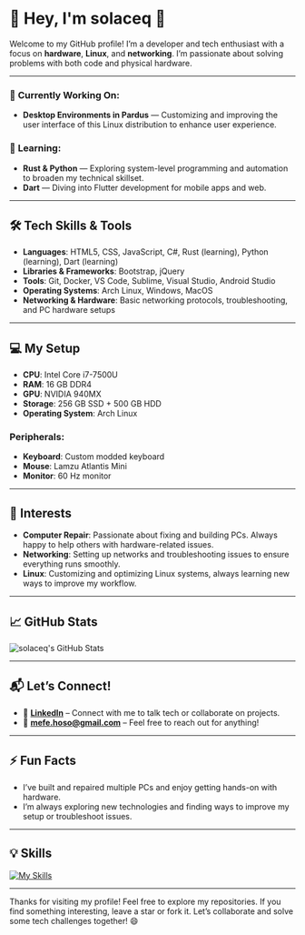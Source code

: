 # 👋 Hey, I'm **solaceq** 👾

Welcome to my GitHub profile! I’m a developer and tech enthusiast with a focus on **hardware**, **Linux**, and **networking**. I’m passionate about solving problems with both code and physical hardware.

---

### 🔧 **Currently Working On**:  
- **Desktop Environments in Pardus** — Customizing and improving the user interface of this Linux distribution to enhance user experience.

### 🎯 **Learning**:  
- **Rust & Python** — Exploring system-level programming and automation to broaden my technical skillset.  
- **Dart** — Diving into Flutter development for mobile apps and web.

---

## 🛠️ **Tech Skills & Tools**

- **Languages**: HTML5, CSS, JavaScript, C#, Rust (learning), Python (learning), Dart (learning)
- **Libraries & Frameworks**: Bootstrap, jQuery
- **Tools**: Git, Docker, VS Code, Sublime, Visual Studio, Android Studio  
- **Operating Systems**: Arch Linux, Windows, MacOS  
- **Networking & Hardware**: Basic networking protocols, troubleshooting, and PC hardware setups

---

## 💻 **My Setup**

- **CPU**: Intel Core i7-7500U  
- **RAM**: 16 GB DDR4  
- **GPU**: NVIDIA 940MX  
- **Storage**: 256 GB SSD + 500 GB HDD  
- **Operating System**: Arch Linux

### **Peripherals**:
- **Keyboard**: Custom modded keyboard  
- **Mouse**: Lamzu Atlantis Mini  
- **Monitor**: 60 Hz monitor

---

## 🌱 **Interests**

- **Computer Repair**: Passionate about fixing and building PCs. Always happy to help others with hardware-related issues.
- **Networking**: Setting up networks and troubleshooting issues to ensure everything runs smoothly.
- **Linux**: Customizing and optimizing Linux systems, always learning new ways to improve my workflow.

---

## 📈 **GitHub Stats**

![solaceq's GitHub Stats](https://github-readme-stats.vercel.app/api?username=solaceq&show_icons=true&hide_title=true&count_private=true&hide=prs&theme=radical)

---

## 📬 **Let’s Connect!**

- 🔗 **[LinkedIn](https://www.linkedin.com/in/mehmet-efe-hoso-154a85351/)** – Connect with me to talk tech or collaborate on projects.
- 📧 **[mefe.hoso@gmail.com](mailto:mefe.hoso@gmail.com)** – Feel free to reach out for anything!

---

## ⚡ **Fun Facts**

- I’ve built and repaired multiple PCs and enjoy getting hands-on with hardware.
- I’m always exploring new technologies and finding ways to improve my setup or troubleshoot issues.

---

## 💡 **Skills**

[![My Skills](https://skillicons.dev/icons?i=js,html,css,windows,vscode,visualstudio,vim,sublime,replit,py,postman,php,mysql,linkedin,jquery,gmail,flutter,dart,cs,bootstrap,arch&perline=7)](https://skillicons.dev)

---

Thanks for visiting my profile! Feel free to explore my repositories. If you find something interesting, leave a star or fork it. Let’s collaborate and solve some tech challenges together! 😄
